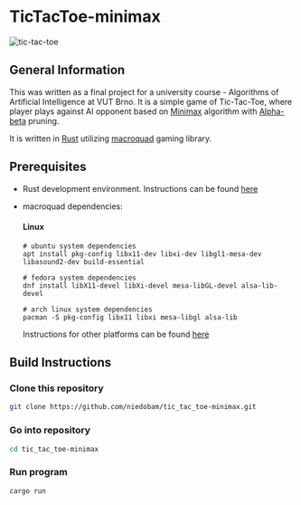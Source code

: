 # TicTacToe-minimax


![tic-tac-toe](https://user-images.githubusercontent.com/127039716/235303174-f781f020-28d1-4f0a-8070-aa2826163f27.gif)

## General Information
This was written as a final project for a university course - Algorithms of Artificial Intelligence at VUT Brno. It is a simple game of Tic-Tac-Toe, where player plays against AI opponent based on [Minimax](https://en.wikipedia.org/wiki/Minimax) algorithm with [Alpha-beta](https://en.wikipedia.org/wiki/Alpha%E2%80%93beta_pruning) pruning.

It is written in [Rust](https://www.rust-lang.org/) utilizing [macroquad](https://github.com/not-fl3/macroquad) gaming library.


## Prerequisites
  * Rust development environment. Instructions can be found [here](https://www.rust-lang.org/tools/install)
  
  
  * macroquad dependencies:
    #### Linux
    ```
    # ubuntu system dependencies
    apt install pkg-config libx11-dev libxi-dev libgl1-mesa-dev libasound2-dev build-essential

    # fedora system dependencies
    dnf install libX11-devel libXi-devel mesa-libGL-devel alsa-lib-devel

    # arch linux system dependencies
    pacman -S pkg-config libx11 libxi mesa-libgl alsa-lib
    ```
    
    Instructions for other platforms can be found [here](https://github.com/not-fl3/macroquad#windows)


## Build Instructions
  ### Clone this repository
  ```bash
  git clone https://github.com/niedobam/tic_tac_toe-minimax.git
  ```
  ### Go into repository
  ```bash
  cd tic_tac_toe-minimax
  ```
  ### Run program
  ```rust
  cargo run
  ```
